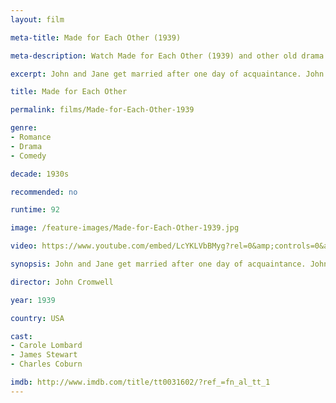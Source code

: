 ```yaml
---
layout: film

meta-title: Made for Each Other (1939)

meta-description: Watch Made for Each Other (1939) and other old drama movies at La Filmothèque.

excerpt: John and Jane get married after one day of acquaintance. John's mother disapproves of the marriage. The couple struggles to get through their first year of marriage, tormented by money problems and by sickness. Nevertheless, their love never falters.

title: Made for Each Other

permalink: films/Made-for-Each-Other-1939

genre:
- Romance
- Drama
- Comedy

decade: 1930s

recommended: no

runtime: 92

image: /feature-images/Made-for-Each-Other-1939.jpg

video: https://www.youtube.com/embed/LcYKLVbBMyg?rel=0&amp;controls=0&amp;showinfo=0

synopsis: John and Jane get married after one day of acquaintance. John's mother disapproves of the marriage. The couple struggles to get through their first year of marriage, tormented by money problems and by sickness. Nevertheless, their love never falters.

director: John Cromwell

year: 1939

country: USA

cast:
- Carole Lombard
- James Stewart
- Charles Coburn

imdb: http://www.imdb.com/title/tt0031602/?ref_=fn_al_tt_1
---
```


